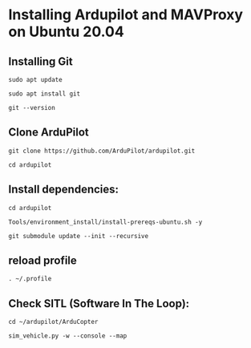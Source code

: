 # Installing Ardupilot and MAVProxy on Ubuntu 20.04

## Installing Git
```
sudo apt update

sudo apt install git

git --version
```

## Clone ArduPilot
```
git clone https://github.com/ArduPilot/ardupilot.git

cd ardupilot
```

## Install dependencies:
```
cd ardupilot

Tools/environment_install/install-prereqs-ubuntu.sh -y

git submodule update --init --recursive
```

## reload profile
```
. ~/.profile
```

## Check SITL (Software In The Loop):
```
cd ~/ardupilot/ArduCopter

sim_vehicle.py -w --console --map
```